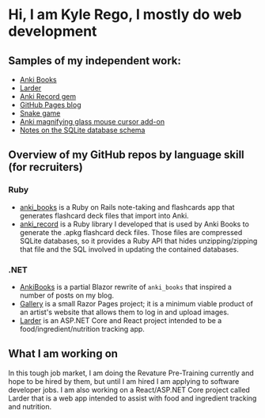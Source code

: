 # Hi, I am Kyle Rego, I mostly do web development

## Samples of my independent work:
- [Anki Books](https://ankibooks.io)
- [Larder](https://larder.lol)
- [Anki Record gem](https://kylerego.github.io/anki_record_docs)
- [GitHub Pages blog](https://kylerego.github.io)
- [Snake game](https://kylerego.github.io/the-old-website/snake)
- [Anki magnifying glass mouse cursor add-on](https://ankiweb.net/shared/info/842653376)
- [Notes on the SQLite database schema](https://kylerego.github.io/anki-schema)

## Overview of my GitHub repos by language skill (for recruiters)

### Ruby
- [anki_books](https://github.com/KyleRego/anki_books) is a Ruby on Rails note-taking and flashcards app that generates flashcard deck files that import into Anki.
- [anki_record](https://github.com/KyleRego/anki_record) is a Ruby library I developed that is used by Anki Books to generate the .apkg flashcard deck files. Those files are compressed SQLite databases, so it provides a Ruby API that hides unzipping/zipping that file and the SQL involved in updating the contained databases.

### .NET
- [AnkiBooks](https://github.com/KyleRego/AnkiBooks) is a partial Blazor rewrite of `anki_books` that inspired a number of posts on my blog.
- [Gallery](https://github.com/KyleRego/Gallery) is a small Razor Pages project; it is a minimum viable product of an artist's website that allows them to log in and upload images.
- [Larder](https://github.com/KyleRego/Larder) is an ASP.NET Core and React project intended to be a food/ingredient/nutrition tracking app.

## What I am working on

In this tough job market, I am doing the Revature Pre-Training currently and hope to be hired by them, but until I am hired I am applying to software developer jobs. I am also working on a React/ASP.NET Core project called Larder that is a web app intended to assist with food and ingredient tracking and nutrition.
